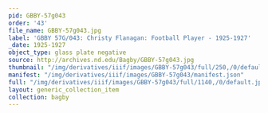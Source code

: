 ```yaml
---
pid: GBBY-57g043
order: '43'
file_name: GBBY-57g043.jpg
label: 'GBBY 57G/043: Christy Flanagan: Football Player - 1925-1927'
_date: 1925-1927
object_type: glass plate negative
source: http://archives.nd.edu/Bagby/GBBY-57g043.jpg
thumbnail: "/img/derivatives/iiif/images/GBBY-57g043/full/250,/0/default.jpg"
manifest: "/img/derivatives/iiif/images/GBBY-57g043/manifest.json"
full: "/img/derivatives/iiif/images/GBBY-57g043/full/1140,/0/default.jpg"
layout: generic_collection_item
collection: bagby
---
```

